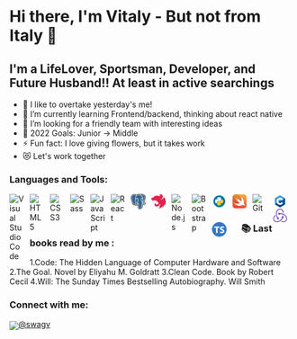 # Hi there, I'm Vitaly - But not from Italy 👋 

## I'm a LifeLover, Sportsman, Developer, and Future Husband!! At least in active searchings

- 🔭 I like to overtake yesterday's me!
- 🌱 I’m currently learning Frontend/backend, thinking about react native
- 👯 I’m looking for a friendly team with interesting ideas
- 🥅 2022 Goals: Junior -> Middle
- ⚡ Fun fact: I love giving flowers, but it takes work
- 😻 Let's work together

### Languages and Tools:

<img align="left" alt="Visual Studio Code" width="26px" src="https://cdn.jsdelivr.net/gh/devicons/devicon/icons/vscode/vscode-original.svg" style="padding-right:10px;" />
<img align="left" alt="HTML5" width="26px" src="https://cdn.jsdelivr.net/gh/devicons/devicon/icons/html5/html5-original.svg" style="padding-right:10px;" />
<img align="left" alt="CSS3" width="26px" src="https://cdn.jsdelivr.net/gh/devicons/devicon/icons/css3/css3-original.svg" style="padding-right:10px;" />
<img align="left" alt="Sass" width="26px" src="https://cdn.jsdelivr.net/gh/devicons/devicon/icons/sass/sass-original.svg" style="padding-right:10px;" />
<img align="left" alt="JavaScript" width="26px" src="https://cdn.jsdelivr.net/gh/devicons/devicon/icons/javascript/javascript-original.svg" style="padding-right:10px;" />
<img align="left" alt="React" width="26px" src="https://cdn.jsdelivr.net/gh/devicons/devicon/icons/react/react-original.svg" style="padding-right:10px;" />
<img align="left" alt="Postgres" width="26px" src="./img/postgress.png" style="padding-right:10px;" /> <!--yeah postgres with one 'S'! -->
<img align="left" alt="NestJS" width="26px" src="./img/nestjs.png" style="padding-right:10px;" />
<img align="left" alt="Node.js" width="26px" src="https://cdn.jsdelivr.net/gh/devicons/devicon/icons/nodejs/nodejs-original.svg" style="padding-right:10px;" />
<img align="left" alt="Bootstrap" width="26px" src="https://upload.wikimedia.org/wikipedia/commons/b/b2/Bootstrap_logo.svg" style="padding-right:10px;" />
<img align="left" alt="Python" width="26px" src="./img/python.png" style="padding-right:10px;" />
<img align="left" alt="Swift" width="26px" src="./img/swift.png" style="padding-right:10px;" />
<img align="left" alt="Git" width="26px" src="https://cdn.jsdelivr.net/gh/devicons/devicon/icons/git/git-original.svg" style="padding-right:10px;" />
<img align="left" alt="C" width="26px" src="./img/c.png" style="padding-right:10px;" />
<img align="left" alt="Redux" width="26px" src="./img/redux.png" style="padding-right:10px;" />
<img align="left" alt="Typescript" width="26px" src="./img/typescript.png" />
<img align="left" alt="Terminal" width="26px" src="./img/terminal-dark.svg" />

<br>

### 📚 Last books read by me :
1.Code: The Hidden Language of Computer Hardware and Software
2.The Goal. Novel by Eliyahu M. Goldratt
3.Clean Code. Book by Robert Cecil
4.Will: The Sunday Times Bestselling Autobiography. Will Smith

### Connect with me:

<!-- [![website](./img/linkedin-light.svg)](https://linkedin.com/in/)
[![website](./img/linkedin-dark.svg)](https://linkedin.com/in/)
&nbsp;&nbsp; -->
<img src="https://1000logos.net/wp-content/uploads/2021/04/Telegram-logo.png" width="50px" align="center">[@swagv](https://t.me/swagv)
